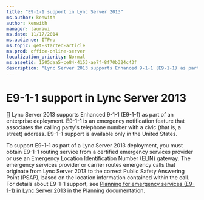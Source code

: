 ```yaml
---
title: "E9-1-1 support in Lync Server 2013"
ms.author: kenwith
author: kenwith
manager: laurawi
ms.date: 11/17/2014
ms.audience: ITPro
ms.topic: get-started-article
ms.prod: office-online-server
localization_priority: Normal
ms.assetid: 1505daa5-ce84-4153-ae7f-8f70b324c43f
description: "Lync Server 2013 supports Enhanced 9-1-1 (E9-1-1) as part of an enterprise deployment. E9-1-1 is an emergency notification feature that associates the calling party's telephone number with a civic (that is, a street) address. E9-1-1 support is available only in the United States."
---
```


# E9-1-1 support in Lync Server 2013
[]
Lync Server 2013 supports Enhanced 9-1-1 (E9-1-1) as part of an enterprise deployment. E9-1-1 is an emergency notification feature that associates the calling party's telephone number with a civic (that is, a street) address. E9-1-1 support is available only in the United States. 
  
To support E9-1-1 as part of a Lync Server 2013 deployment, you must obtain E9-1-1 routing service from a certified emergency services provider or use an Emergency Location Identification Number (ELIN) gateway. The emergency services provider or carrier routes emergency calls that originate from Lync Server 2013 to the correct Public Safety Answering Point (PSAP), based on the location information contained within the call. For details about E9-1-1 support, see [Planning for emergency services (E9-1-1) in Lync Server 2013](planning-for-emergency-services-e9-1-1.md) in the Planning documentation. 
  

